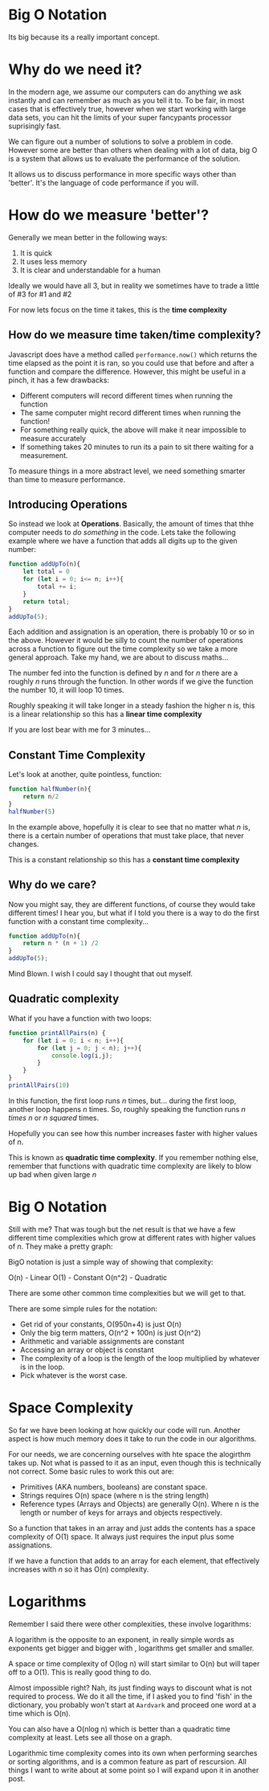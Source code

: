 # Big O Notation

Its big because its a really important concept.

# Why do we need it?

In the modern age, we assume our computers can do anything we ask instantly and can remember as much as you tell it to. To be fair, in most cases that is effectively true, however when we start working with large data sets, you can hit the limits of your super fancypants processor suprisingly fast.

We can figure out a number of solutions to solve a problem in code. However some are better than others when dealing with a lot of data, big O is a system that allows us to evaluate the performance of the solution.

It allows us to discuss performance in more specific ways other than 'better'. It's the language of code performance if you will.

# How do we measure 'better'?

Generally we mean better in the following ways:

1. It is quick
2. It uses less memory
3. It is clear and understandable for a human

Ideally we would have all 3, but in reality we sometimes have to trade a little of #3 for #1 and #2

For now lets focus on the time it takes, this is the **time complexity**

## How do we measure time taken/time complexity?

Javascript does have a method called `performance.now()` which returns the time elapsed as the point it is ran, so you could use that before and after a function and compare the difference. However, this might be useful in a pinch, it has a few drawbacks:

- Different computers will record different times when running the function
- The same computer might record different times when running the function!
- For something really quick, the above will make it near impossible to measure accurately
- If something takes 20 minutes to run its a pain to sit there waiting for a measurement.

To measure things in a more abstract level, we need something smarter than time to measure performance. 

## Introducing Operations

So instead we look at **Operations**. Basically, the amount of times that thhe computer needs to *do something* in the code. Lets take the following example where we have a function that adds all digits up to the given number:

```js
function addUpTo(n){
    let total = 0
    for (let i = 0; i<= n; i++){
        total += i;
    }
    return total;
}
addUpTo(5);
```

Each addition and assignation is an operation, there is probably 10 or so in the above.  However it would be silly to count the number of operations across a function to figure out the time complexity so we take a more general approach. Take my hand, we are about to discuss maths...

The number fed into the function is defined by *n* and for *n* there are a roughly *n* runs through the function. In other words if we give the function the number 10, it will loop 10 times.

Roughly speaking it will take longer in a steady fashion the higher n is, this is a linear relationship so this has a **linear time complexity**

If you are lost bear with me for 3 minutes...

## Constant Time Complexity

Let's look at another, quite pointless, function:

```js
function halfNumber(n){
    return n/2
}
halfNumber(5)
```

In the example above, hopefully it is clear to see that no matter what *n* is, there is a certain number of operations that must take place, that never changes.

This is a constant relationship so this has a **constant time complexity**


## Why do we care?

Now you might say, they are different functions, of course they would take different times! I hear you, but what if I told you there is a way to do the first function with a constant time complexity...

```js
function addUpTo(n){
    return n * (n + 1) /2
}
addUpTo(5);
```

Mind Blown. I wish I could say I thought that out myself.

## Quadratic complexity

What if you have a function with two loops:

```js
function printAllPairs(n) {
    for (let i = 0; i < n; i++){
        for (let j = 0; j < n); j++){
            console.log(i,j);
        }
    }
}
printAllPairs(10)
```

In this function, the first loop runs *n* times, but... during the first loop, another loop happens *n* times. So, roughly speaking the function runs *n times n* or *n squared* times.

Hopefully you can see how this number increases faster with higher values of *n*.

This is known as **quadratic time complexity**. If you remember nothing else, remember that functions with quadratic time complexity are likely to blow up bad when given large *n*

# Big O Notation

Still with me? That was tough but the net result is that we have a few different time complexities which grow at different rates with higher values of *n*. They make a pretty graph:

BigO notation is just a simple way of showing that complexity:

O(n) - Linear
O(1) - Constant
O(n^2) - Quadratic

There are some other common time complexities but we will get to that.

There are some simple rules for the notation:

- Get rid of your constants, O(950n+4) is just O(n)
- Only the big term matters, O(n^2 + 100n) is just O(n^2)
- Arithmetic and variable assignments are constant
- Accessing an array or object is constant
- The complexity of a loop is the length of the loop multiplied by whatever is in the loop.
- Pick whatever is the worst case.

# Space Complexity

So far we have been looking at how quickly our code will run. Another aspect is how much memory does it take to run the code in our algorithms.

For our needs, we are concerning ourselves with hte space the alogirthm takes up. Not what is passed to it as an input, even though this is technically not correct. Some basic rules to work this out are:

- Primitives (AKA numbers, booleans) are constant space.
- Strings requires O(n) space (where n is the string length)
- Reference types (Arrays and Objects) are generally O(n). Where n is the length or number of keys for arrays and objects respectively.

So a function that takes in an array and just adds the contents has a space complexity of O(1) space. It always just requires the input plus some assignations.

If we have a function that adds to an array for each element, that effectively increases with *n* so it has O(n) complexity.

# Logarithms

Remember I said there were other complexities, these involve logarithms:

A logarithm is the opposite to an exponent, in really simple words as exponents get bigger and bigger with , logarithms get smaller and smaller.

A space or time complexity of O(log n) will start similar to O(n) but will taper off to a O(1). This is really good thing to do. 

Almost impossible right? Nah, its just finding ways to discount what is not required to process. We do it all the time, if I asked you to find 'fish' in the dictionary, you probably won't start at `Aardvark` and proceed one word at a time which is O(n). 

You can also have a O(nlog n) which is better than a quadratic time complexity at least. Lets see all those on a graph.

Logarithmic time complexity comes into its own when performing searches or sorting algorithms, and is a common feature as part of rescursion. All things I want to write about at some point so I will expand upon it in another post.